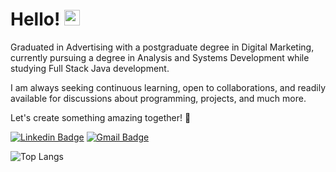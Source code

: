 # Hello! <img src="https://media.giphy.com/media/hvRJCLFzcasrR4ia7z/giphy.gif" width="25px">

Graduated in Advertising with a postgraduate degree in Digital Marketing, currently pursuing a degree in Analysis and Systems Development while studying Full Stack Java development.  

I am always seeking continuous learning, open to collaborations, and readily available for discussions about programming, projects, and much more.

Let's create something amazing together! 🚀 

[![Linkedin Badge](https://img.shields.io/badge/-Linkedin-blue?style=flat-square&logo=Linkedin&logoColor=white&link=https://www.linkedin.com/in/rebeccanayala/)](https://www.linkedin.com/in/rebeccanayala/)
[![Gmail Badge](https://img.shields.io/badge/-rebeccanayala@gmail.com-FF0000?style=flat-square&logo=Gmail&logoColor=white&link=mailto:rebeccanayala@gmail.com)](mailto:rebeccanayala@gmail.com)

![Top Langs](https://github-readme-stats.vercel.app/api/top-langs/?username=rebeccanayala&layout=compact)


